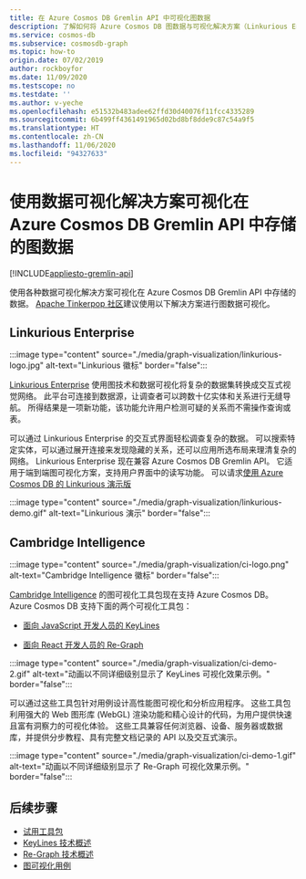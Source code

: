 ```yaml
---
title: 在 Azure Cosmos DB Gremlin API 中可视化图数据
description: 了解如何将 Azure Cosmos DB 图数据与可视化解决方案（Linkurious Enterprise、Cambridge Intelligence）集成。
ms.service: cosmos-db
ms.subservice: cosmosdb-graph
ms.topic: how-to
origin.date: 07/02/2019
author: rockboyfor
ms.date: 11/09/2020
ms.testscope: no
ms.testdate: ''
ms.author: v-yeche
ms.openlocfilehash: e51532b483adee62ffd30d40076f11fcc4335289
ms.sourcegitcommit: 6b499ff4361491965d02bd8bf8dde9c87c54a9f5
ms.translationtype: HT
ms.contentlocale: zh-CN
ms.lasthandoff: 11/06/2020
ms.locfileid: "94327633"
---
```

# <a name="visualize-graph-data-stored-in-azure-cosmos-db-gremlin-api-with-data-visualization-solutions"></a>使用数据可视化解决方案可视化在 Azure Cosmos DB Gremlin API 中存储的图数据
[!INCLUDE[appliesto-gremlin-api](includes/appliesto-gremlin-api.md)]

使用各种数据可视化解决方案可视化在 Azure Cosmos DB Gremlin API 中存储的数据。 [Apache Tinkerpop 社区](https://tinkerpop.apache.org/#poweredby)建议使用以下解决方案进行图数据可视化。

## <a name="linkurious-enterprise"></a>Linkurious Enterprise

:::image type="content" source="./media/graph-visualization/linkurious-logo.jpg" alt-text="Linkurious 徽标" border="false":::

[Linkurious Enterprise](https://linkurio.us/product/) 使用图技术和数据可视化将复杂的数据集转换成交互式视觉网络。 此平台可连接到数据源，让调查者可以跨数十亿实体和关系进行无缝导航。 所得结果是一项新功能，该功能允许用户检测可疑的关系而不需操作查询或表。

可以通过 Linkurious Enterprise 的交互式界面轻松调查复杂的数据。 可以搜索特定实体，可以通过展开连接来发现隐藏的关系，还可以应用所选布局来理清复杂的网络。 Linkurious Enterprise 现在兼容 Azure Cosmos DB Gremlin API。 它适用于端到端图可视化方案，支持用户界面中的读写功能。 可以请求[使用 Azure Cosmos DB 的 Linkurious 演示版](https://linkurio.us/contact/)

:::image type="content" source="./media/graph-visualization/linkurious-demo.gif" alt-text="Linkurious 演示" border="false":::

## <a name="cambridge-intelligence"></a>Cambridge Intelligence

:::image type="content" source="./media/graph-visualization/ci-logo.png" alt-text="Cambridge Intelligence 徽标" border="false":::

[Cambridge Intelligence](https://cambridge-intelligence.com/products/) 的图可视化工具包现在支持 Azure Cosmos DB。 Azure Cosmos DB 支持下面的两个可视化工具包：

- [面向 JavaScript 开发人员的 KeyLines](https://cambridge-intelligence.com/keylines/)

- [面向 React 开发人员的 Re-Graph](https://cambridge-intelligence.com/regraph/)

:::image type="content" source="./media/graph-visualization/ci-demo-2.gif" alt-text="动画以不同详细级别显示了 KeyLines 可视化效果示例。" border="false":::

可以通过这些工具包针对用例设计高性能图可视化和分析应用程序。 这些工具包利用强大的 Web 图形库 (WebGL) 渲染功能和精心设计的代码，为用户提供快速且富有洞察力的可视化体验。 这些工具兼容任何浏览器、设备、服务器或数据库，并提供分步教程、具有完整文档记录的 API 以及交互式演示。

:::image type="content" source="./media/graph-visualization/ci-demo-1.gif" alt-text="动画以不同详细级别显示了 Re-Graph 可视化效果示例。" border="false":::

## <a name="next-steps"></a>后续步骤

- [试用工具包](https://cambridge-intelligence.com/try/)
- [KeyLines 技术概述](https://cambridge-intelligence.com/keylines/technology/)
- [Re-Graph 技术概述](https://cambridge-intelligence.com/regraph/technology/)
- [图可视化用例](https://cambridge-intelligence.com/use-cases/)

<!-- Update_Description: update meta properties, wording update, update link -->